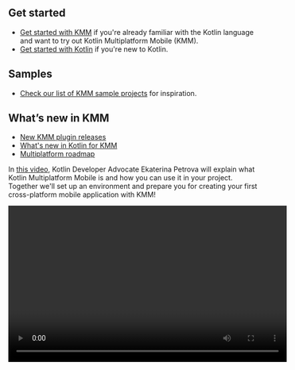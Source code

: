 [//]: # (title: KMM documentation)
[//]: # (auxiliary-id: Home)

## Get started

* [Get started with KMM](getting-started.md) if you're already familiar with the Kotlin language and want to try out Kotlin Multiplatform Mobile (KMM).
* [Get started with Kotlin](https://kotlinlang.org/docs/tutorials/getting-started.html) if you're new to Kotlin. 

## Samples

* [Check our list of KMM sample projects](samples.md) for inspiration.

## What’s new in KMM

* [New KMM plugin releases](kmm-plugin-releases.md)
* [What's new in Kotlin for KMM](whats-new-in-kotlin-for-kmm.md)
* [Multiplatform roadmap](https://youtrack.jetbrains.com/agiles/153-1251/current)

In [this video](https://www.youtube.com/watch?v=mdN6P6RI__k), Kotlin Developer Advocate Ekaterina Petrova will explain
what Kotlin Multiplatform Mobile is and how you can use it in your project. Together we'll set up an environment and prepare you for creating your first cross-platform mobile application with KMM!

<video width="560" height="315" href="mdN6P6RI__k" title="Kotlin Multiplatform Multiverse, Episode 1: Meet KMM!"/>

## Community

* **Kotlin Slack**: Get an [invite](https://surveys.jetbrains.com/s3/kotlin-slack-sign-up) and join the [#multiplatform](https://kotlinlang.slack.com/archives/C3PQML5NU) channel.
* **StackOverflow**: Subscribe to the [“kotlin-multiplatform” tag](https://stackoverflow.com/questions/tagged/kotlin-multiplatform).
* **Kotlin issue tracker**: [Report a new issue](https://youtrack.jetbrains.com/newIssue?project=KT).

